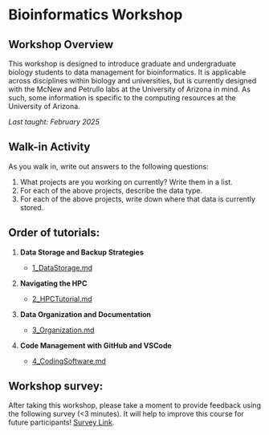 # Bioinformatics Workshop

## Workshop Overview

This workshop is designed to introduce graduate and undergraduate biology students to data management for bioinformatics. It is applicable across disciplines within biology and universities, but is currently designed with the McNew and Petrullo labs at the University of Arizona in mind. As such, some information is specific to the computing resources at the University of Arizona.

_Last taught: February 2025_

## Walk-in Activity

As you walk in, write out answers to the following questions:

1.	What projects are you working on currently? Write them in a list.
2.	For each of the above projects, describe the data type. 
3.	For each of the above projects, write down where that data is currently stored.


## Order of tutorials:

1. **Data Storage and Backup Strategies**

   - [1_DataStorage.md](https://github.com/dannyjackson/BioinformaticsWorkshop/blob/main/1_DataStorage.md)

2. **Navigating the HPC**

   - [2_HPCTutorial.md](https://github.com/dannyjackson/BioinformaticsWorkshop/blob/main/2_HPCTutorial.md)

3. **Data Organization and Documentation**

    - [3_Organization.md](https://github.com/dannyjackson/BioinformaticsWorkshop/blob/main/3_Organization.md)

4. **Code Management with GitHub and VSCode**

   - [4_CodingSoftware.md](https://github.com/dannyjackson/BioinformaticsWorkshop/blob/main/4_CodingSoftware.md)

## Workshop survey:
After taking this workshop, please take a moment to provide feedback using the following survey (<3 minutes). It will help to improve this course for future participants! [Survey Link](https://docs.google.com/forms/d/e/1FAIpQLSedKUx8hbHHdBMb69PQYHbxUwAopr64VD_2T7Aq3x-rtldJ7Q/viewform?usp=header).